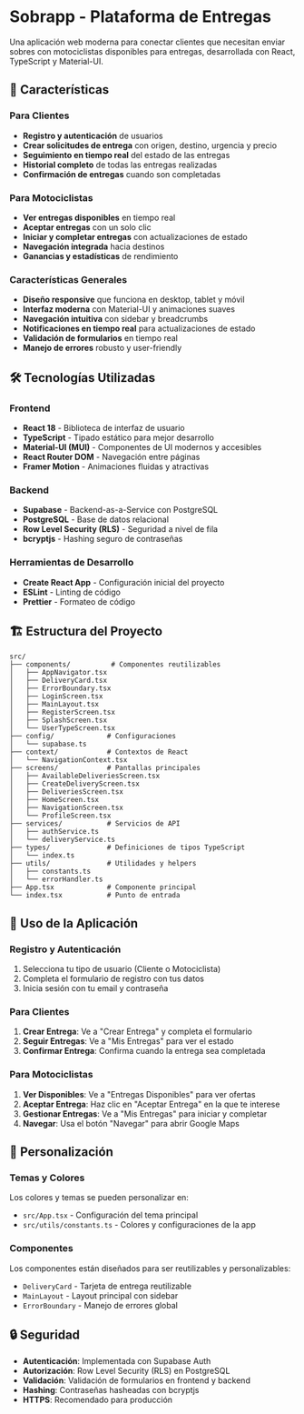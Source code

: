 # Sobrapp - Plataforma de Entregas

Una aplicación web moderna para conectar clientes que necesitan enviar sobres con motociclistas disponibles para entregas, desarrollada con React, TypeScript y Material-UI.

## 🚀 Características

### Para Clientes
- **Registro y autenticación** de usuarios
- **Crear solicitudes de entrega** con origen, destino, urgencia y precio
- **Seguimiento en tiempo real** del estado de las entregas
- **Historial completo** de todas las entregas realizadas
- **Confirmación de entregas** cuando son completadas

### Para Motociclistas
- **Ver entregas disponibles** en tiempo real
- **Aceptar entregas** con un solo clic
- **Iniciar y completar entregas** con actualizaciones de estado
- **Navegación integrada** hacia destinos
- **Ganancias y estadísticas** de rendimiento

### Características Generales
- **Diseño responsive** que funciona en desktop, tablet y móvil
- **Interfaz moderna** con Material-UI y animaciones suaves
- **Navegación intuitiva** con sidebar y breadcrumbs
- **Notificaciones en tiempo real** para actualizaciones de estado
- **Validación de formularios** en tiempo real
- **Manejo de errores** robusto y user-friendly

## 🛠️ Tecnologías Utilizadas

### Frontend
- **React 18** - Biblioteca de interfaz de usuario
- **TypeScript** - Tipado estático para mejor desarrollo
- **Material-UI (MUI)** - Componentes de UI modernos y accesibles
- **React Router DOM** - Navegación entre páginas
- **Framer Motion** - Animaciones fluidas y atractivas

### Backend
- **Supabase** - Backend-as-a-Service con PostgreSQL
- **PostgreSQL** - Base de datos relacional
- **Row Level Security (RLS)** - Seguridad a nivel de fila
- **bcryptjs** - Hashing seguro de contraseñas

### Herramientas de Desarrollo
- **Create React App** - Configuración inicial del proyecto
- **ESLint** - Linting de código
- **Prettier** - Formateo de código

## 🏗️ Estructura del Proyecto

```
src/
├── components/          # Componentes reutilizables
│   ├── AppNavigator.tsx
│   ├── DeliveryCard.tsx
│   ├── ErrorBoundary.tsx
│   ├── LoginScreen.tsx
│   ├── MainLayout.tsx
│   ├── RegisterScreen.tsx
│   ├── SplashScreen.tsx
│   └── UserTypeScreen.tsx
├── config/             # Configuraciones
│   └── supabase.ts
├── context/            # Contextos de React
│   └── NavigationContext.tsx
├── screens/            # Pantallas principales
│   ├── AvailableDeliveriesScreen.tsx
│   ├── CreateDeliveryScreen.tsx
│   ├── DeliveriesScreen.tsx
│   ├── HomeScreen.tsx
│   ├── NavigationScreen.tsx
│   └── ProfileScreen.tsx
├── services/           # Servicios de API
│   ├── authService.ts
│   └── deliveryService.ts
├── types/              # Definiciones de tipos TypeScript
│   └── index.ts
├── utils/              # Utilidades y helpers
│   ├── constants.ts
│   └── errorHandler.ts
├── App.tsx             # Componente principal
└── index.tsx           # Punto de entrada
```

## 📱 Uso de la Aplicación

### Registro y Autenticación
1. Selecciona tu tipo de usuario (Cliente o Motociclista)
2. Completa el formulario de registro con tus datos
3. Inicia sesión con tu email y contraseña

### Para Clientes
1. **Crear Entrega**: Ve a "Crear Entrega" y completa el formulario
2. **Seguir Entregas**: Ve a "Mis Entregas" para ver el estado
3. **Confirmar Entrega**: Confirma cuando la entrega sea completada

### Para Motociclistas
1. **Ver Disponibles**: Ve a "Entregas Disponibles" para ver ofertas
2. **Aceptar Entrega**: Haz clic en "Aceptar Entrega" en la que te interese
3. **Gestionar Entregas**: Ve a "Mis Entregas" para iniciar y completar
4. **Navegar**: Usa el botón "Navegar" para abrir Google Maps

## 🎨 Personalización

### Temas y Colores
Los colores y temas se pueden personalizar en:
- `src/App.tsx` - Configuración del tema principal
- `src/utils/constants.ts` - Colores y configuraciones de la app

### Componentes
Los componentes están diseñados para ser reutilizables y personalizables:
- `DeliveryCard` - Tarjeta de entrega reutilizable
- `MainLayout` - Layout principal con sidebar
- `ErrorBoundary` - Manejo de errores global

## 🔒 Seguridad

- **Autenticación**: Implementada con Supabase Auth
- **Autorización**: Row Level Security (RLS) en PostgreSQL
- **Validación**: Validación de formularios en frontend y backend
- **Hashing**: Contraseñas hasheadas con bcryptjs
- **HTTPS**: Recomendado para producción


